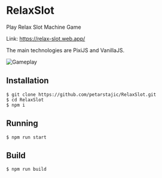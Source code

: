 # RelaxSlot

Play Relax Slot Machine Game

Link: https://relax-slot.web.app/

The main technologies are PixiJS and VanillaJS.

![Gameplay](https://media0.giphy.com/media/dzylv0hcOfY1Qn7d9o/giphy.gif?cid=790b7611c488f9d7071c87126ae9aef0c433944ed8a912b3&rid=giphy.gif&ct=g)

## Installation

```
$ git clone https://github.com/petarstajic/RelaxSlot.git
$ cd RelaxSlot
$ npm i
```

## Running

```
$ npm run start
```

## Build

```
$ npm run build
```
